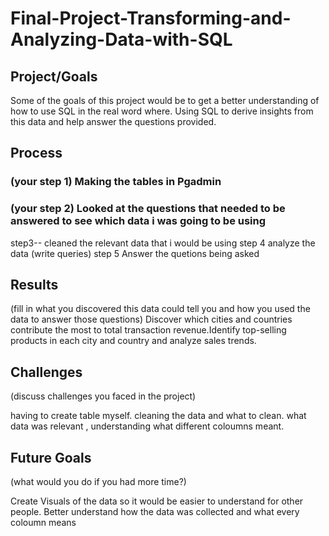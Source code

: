 # Final-Project-Transforming-and-Analyzing-Data-with-SQL

## Project/Goals

Some of the goals of this project would be to get a better understanding of how to use SQL in the real word where. Using SQL to derive insights from this data and help answer the questions provided. 

## Process
### (your step 1) Making the tables in Pgadmin
### (your step 2) Looked at the questions that needed to be answered to see which data i was going to be using
step3-- cleaned the relevant data that i would be using
step 4 analyze the data (write queries)
step 5 Answer the quetions being asked


## Results
(fill in what you discovered this data could tell you and how you used the data to answer those questions)
Discover which cities and countries contribute the most to total transaction revenue.Identify top-selling products in each city and country and analyze sales trends.

## Challenges 
(discuss challenges you faced in the project)

having to create table myself. cleaning the data and what to clean. what data was relevant , understanding what different coloumns meant. 
## Future Goals
(what would you do if you had more time?)

   Create Visuals of the data so it would be easier to understand for other people. 
   Better understand how the data was collected and what every coloumn means